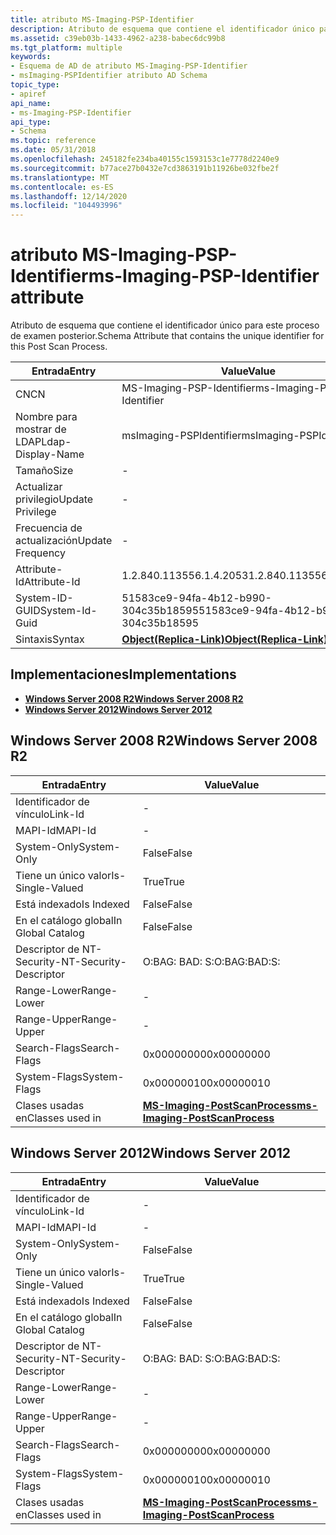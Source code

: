 ```yaml
---
title: atributo MS-Imaging-PSP-Identifier
description: Atributo de esquema que contiene el identificador único para este proceso de examen posterior.
ms.assetid: c39eb03b-1433-4962-a238-babec6dc99b8
ms.tgt_platform: multiple
keywords:
- Esquema de AD de atributo MS-Imaging-PSP-Identifier
- msImaging-PSPIdentifier atributo AD Schema
topic_type:
- apiref
api_name:
- ms-Imaging-PSP-Identifier
api_type:
- Schema
ms.topic: reference
ms.date: 05/31/2018
ms.openlocfilehash: 245182fe234ba40155c1593153c1e7778d2240e9
ms.sourcegitcommit: b77ace27b0432e7cd3863191b11926be032fbe2f
ms.translationtype: MT
ms.contentlocale: es-ES
ms.lasthandoff: 12/14/2020
ms.locfileid: "104493996"
---
```

# <a name="ms-imaging-psp-identifier-attribute"></a><span data-ttu-id="5de04-105">atributo MS-Imaging-PSP-Identifier</span><span class="sxs-lookup"><span data-stu-id="5de04-105">ms-Imaging-PSP-Identifier attribute</span></span>

<span data-ttu-id="5de04-106">Atributo de esquema que contiene el identificador único para este proceso de examen posterior.</span><span class="sxs-lookup"><span data-stu-id="5de04-106">Schema Attribute that contains the unique identifier for this Post Scan Process.</span></span>



| <span data-ttu-id="5de04-107">Entrada</span><span class="sxs-lookup"><span data-stu-id="5de04-107">Entry</span></span> | <span data-ttu-id="5de04-108">Value</span><span class="sxs-lookup"><span data-stu-id="5de04-108">Value</span></span> |
|-------------------|-------------------------------------------------------|
| <span data-ttu-id="5de04-109">CN</span><span class="sxs-lookup"><span data-stu-id="5de04-109">CN</span></span>                | <span data-ttu-id="5de04-110">MS-Imaging-PSP-Identifier</span><span class="sxs-lookup"><span data-stu-id="5de04-110">ms-Imaging-PSP-Identifier</span></span>                             |
| <span data-ttu-id="5de04-111">Nombre para mostrar de LDAP</span><span class="sxs-lookup"><span data-stu-id="5de04-111">Ldap-Display-Name</span></span> | <span data-ttu-id="5de04-112">msImaging-PSPIdentifier</span><span class="sxs-lookup"><span data-stu-id="5de04-112">msImaging-PSPIdentifier</span></span>                               |
| <span data-ttu-id="5de04-113">Tamaño</span><span class="sxs-lookup"><span data-stu-id="5de04-113">Size</span></span>              | \-                                                    |
| <span data-ttu-id="5de04-114">Actualizar privilegio</span><span class="sxs-lookup"><span data-stu-id="5de04-114">Update Privilege</span></span>  | \-                                                    |
| <span data-ttu-id="5de04-115">Frecuencia de actualización</span><span class="sxs-lookup"><span data-stu-id="5de04-115">Update Frequency</span></span>  | \-                                                    |
| <span data-ttu-id="5de04-116">Attribute-Id</span><span class="sxs-lookup"><span data-stu-id="5de04-116">Attribute-Id</span></span>      | <span data-ttu-id="5de04-117">1.2.840.113556.1.4.2053</span><span class="sxs-lookup"><span data-stu-id="5de04-117">1.2.840.113556.1.4.2053</span></span>                               |
| <span data-ttu-id="5de04-118">System-ID-GUID</span><span class="sxs-lookup"><span data-stu-id="5de04-118">System-Id-Guid</span></span>    | <span data-ttu-id="5de04-119">51583ce9-94fa-4b12-b990-304c35b18595</span><span class="sxs-lookup"><span data-stu-id="5de04-119">51583ce9-94fa-4b12-b990-304c35b18595</span></span>                  |
| <span data-ttu-id="5de04-120">Sintaxis</span><span class="sxs-lookup"><span data-stu-id="5de04-120">Syntax</span></span>            | [<span data-ttu-id="5de04-121">**Object(Replica-Link)**</span><span class="sxs-lookup"><span data-stu-id="5de04-121">**Object(Replica-Link)**</span></span>](s-object-replica-link.md) |



## <a name="implementations"></a><span data-ttu-id="5de04-122">Implementaciones</span><span class="sxs-lookup"><span data-stu-id="5de04-122">Implementations</span></span>

-   [<span data-ttu-id="5de04-123">**Windows Server 2008 R2**</span><span class="sxs-lookup"><span data-stu-id="5de04-123">**Windows Server 2008 R2**</span></span>](#windows-server-2008-r2)
-   [<span data-ttu-id="5de04-124">**Windows Server 2012**</span><span class="sxs-lookup"><span data-stu-id="5de04-124">**Windows Server 2012**</span></span>](#windows-server-2012)

## <a name="windows-server-2008-r2"></a><span data-ttu-id="5de04-125">Windows Server 2008 R2</span><span class="sxs-lookup"><span data-stu-id="5de04-125">Windows Server 2008 R2</span></span>



| <span data-ttu-id="5de04-126">Entrada</span><span class="sxs-lookup"><span data-stu-id="5de04-126">Entry</span></span> | <span data-ttu-id="5de04-127">Value</span><span class="sxs-lookup"><span data-stu-id="5de04-127">Value</span></span> |
|------------------------|------------------------------------------------------------------------------|
| <span data-ttu-id="5de04-128">Identificador de vínculo</span><span class="sxs-lookup"><span data-stu-id="5de04-128">Link-Id</span></span>                | \-                                                                           |
| <span data-ttu-id="5de04-129">MAPI-Id</span><span class="sxs-lookup"><span data-stu-id="5de04-129">MAPI-Id</span></span>                | \-                                                                           |
| <span data-ttu-id="5de04-130">System-Only</span><span class="sxs-lookup"><span data-stu-id="5de04-130">System-Only</span></span>            | <span data-ttu-id="5de04-131">False</span><span class="sxs-lookup"><span data-stu-id="5de04-131">False</span></span>                                                                        |
| <span data-ttu-id="5de04-132">Tiene un único valor</span><span class="sxs-lookup"><span data-stu-id="5de04-132">Is-Single-Valued</span></span>       | <span data-ttu-id="5de04-133">True</span><span class="sxs-lookup"><span data-stu-id="5de04-133">True</span></span>                                                                         |
| <span data-ttu-id="5de04-134">Está indexado</span><span class="sxs-lookup"><span data-stu-id="5de04-134">Is Indexed</span></span>             | <span data-ttu-id="5de04-135">False</span><span class="sxs-lookup"><span data-stu-id="5de04-135">False</span></span>                                                                        |
| <span data-ttu-id="5de04-136">En el catálogo global</span><span class="sxs-lookup"><span data-stu-id="5de04-136">In Global Catalog</span></span>      | <span data-ttu-id="5de04-137">False</span><span class="sxs-lookup"><span data-stu-id="5de04-137">False</span></span>                                                                        |
| <span data-ttu-id="5de04-138">Descriptor de NT-Security-</span><span class="sxs-lookup"><span data-stu-id="5de04-138">NT-Security-Descriptor</span></span> | <span data-ttu-id="5de04-139">O:BAG: BAD: S:</span><span class="sxs-lookup"><span data-stu-id="5de04-139">O:BAG:BAD:S:</span></span>                                                                 |
| <span data-ttu-id="5de04-140">Range-Lower</span><span class="sxs-lookup"><span data-stu-id="5de04-140">Range-Lower</span></span>            | \-                                                                           |
| <span data-ttu-id="5de04-141">Range-Upper</span><span class="sxs-lookup"><span data-stu-id="5de04-141">Range-Upper</span></span>            | \-                                                                           |
| <span data-ttu-id="5de04-142">Search-Flags</span><span class="sxs-lookup"><span data-stu-id="5de04-142">Search-Flags</span></span>           | <span data-ttu-id="5de04-143">0x00000000</span><span class="sxs-lookup"><span data-stu-id="5de04-143">0x00000000</span></span>                                                                   |
| <span data-ttu-id="5de04-144">System-Flags</span><span class="sxs-lookup"><span data-stu-id="5de04-144">System-Flags</span></span>           | <span data-ttu-id="5de04-145">0x00000010</span><span class="sxs-lookup"><span data-stu-id="5de04-145">0x00000010</span></span>                                                                   |
| <span data-ttu-id="5de04-146">Clases usadas en</span><span class="sxs-lookup"><span data-stu-id="5de04-146">Classes used in</span></span>        | [<span data-ttu-id="5de04-147">**MS-Imaging-PostScanProcess**</span><span class="sxs-lookup"><span data-stu-id="5de04-147">**ms-Imaging-PostScanProcess**</span></span>](c-msimaging-postscanprocess.md)<br/> |



## <a name="windows-server-2012"></a><span data-ttu-id="5de04-148">Windows Server 2012</span><span class="sxs-lookup"><span data-stu-id="5de04-148">Windows Server 2012</span></span>



| <span data-ttu-id="5de04-149">Entrada</span><span class="sxs-lookup"><span data-stu-id="5de04-149">Entry</span></span> | <span data-ttu-id="5de04-150">Value</span><span class="sxs-lookup"><span data-stu-id="5de04-150">Value</span></span> |
|------------------------|------------------------------------------------------------------------------|
| <span data-ttu-id="5de04-151">Identificador de vínculo</span><span class="sxs-lookup"><span data-stu-id="5de04-151">Link-Id</span></span>                | \-                                                                           |
| <span data-ttu-id="5de04-152">MAPI-Id</span><span class="sxs-lookup"><span data-stu-id="5de04-152">MAPI-Id</span></span>                | \-                                                                           |
| <span data-ttu-id="5de04-153">System-Only</span><span class="sxs-lookup"><span data-stu-id="5de04-153">System-Only</span></span>            | <span data-ttu-id="5de04-154">False</span><span class="sxs-lookup"><span data-stu-id="5de04-154">False</span></span>                                                                        |
| <span data-ttu-id="5de04-155">Tiene un único valor</span><span class="sxs-lookup"><span data-stu-id="5de04-155">Is-Single-Valued</span></span>       | <span data-ttu-id="5de04-156">True</span><span class="sxs-lookup"><span data-stu-id="5de04-156">True</span></span>                                                                         |
| <span data-ttu-id="5de04-157">Está indexado</span><span class="sxs-lookup"><span data-stu-id="5de04-157">Is Indexed</span></span>             | <span data-ttu-id="5de04-158">False</span><span class="sxs-lookup"><span data-stu-id="5de04-158">False</span></span>                                                                        |
| <span data-ttu-id="5de04-159">En el catálogo global</span><span class="sxs-lookup"><span data-stu-id="5de04-159">In Global Catalog</span></span>      | <span data-ttu-id="5de04-160">False</span><span class="sxs-lookup"><span data-stu-id="5de04-160">False</span></span>                                                                        |
| <span data-ttu-id="5de04-161">Descriptor de NT-Security-</span><span class="sxs-lookup"><span data-stu-id="5de04-161">NT-Security-Descriptor</span></span> | <span data-ttu-id="5de04-162">O:BAG: BAD: S:</span><span class="sxs-lookup"><span data-stu-id="5de04-162">O:BAG:BAD:S:</span></span>                                                                 |
| <span data-ttu-id="5de04-163">Range-Lower</span><span class="sxs-lookup"><span data-stu-id="5de04-163">Range-Lower</span></span>            | \-                                                                           |
| <span data-ttu-id="5de04-164">Range-Upper</span><span class="sxs-lookup"><span data-stu-id="5de04-164">Range-Upper</span></span>            | \-                                                                           |
| <span data-ttu-id="5de04-165">Search-Flags</span><span class="sxs-lookup"><span data-stu-id="5de04-165">Search-Flags</span></span>           | <span data-ttu-id="5de04-166">0x00000000</span><span class="sxs-lookup"><span data-stu-id="5de04-166">0x00000000</span></span>                                                                   |
| <span data-ttu-id="5de04-167">System-Flags</span><span class="sxs-lookup"><span data-stu-id="5de04-167">System-Flags</span></span>           | <span data-ttu-id="5de04-168">0x00000010</span><span class="sxs-lookup"><span data-stu-id="5de04-168">0x00000010</span></span>                                                                   |
| <span data-ttu-id="5de04-169">Clases usadas en</span><span class="sxs-lookup"><span data-stu-id="5de04-169">Classes used in</span></span>        | [<span data-ttu-id="5de04-170">**MS-Imaging-PostScanProcess**</span><span class="sxs-lookup"><span data-stu-id="5de04-170">**ms-Imaging-PostScanProcess**</span></span>](c-msimaging-postscanprocess.md)<br/> |



 

 





